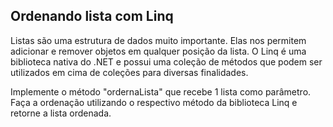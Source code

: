 ## Ordenando lista com Linq

Listas são uma estrutura de dados muito importante.
Elas nos permitem adicionar e remover objetos em qualquer posição da lista.
O Linq é uma biblioteca nativa do .NET e possui uma coleção de métodos que podem ser utilizados em cima de coleções para diversas finalidades.

Implemente o método "ordernaLista" que recebe 1 lista como parâmetro. Faça a ordenação utilizando o respectivo método da biblioteca Linq e retorne a lista ordenada.
